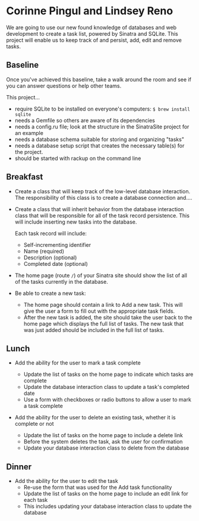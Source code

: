 # Corinne Pingul and Lindsey Reno 

We are going to use our new found knowledge of databases and web development to create a task list, powered by Sinatra and SQLite. This project will enable us to keep track of and persist, add, edit and remove tasks.

## Baseline
Once you've achieved this baseline, take a walk around the room and see if you can answer questions or help other teams.

This project...

- require SQLite to be installed on everyone's computers: `$ brew install sqlite`
- needs a Gemfile so others are aware of its dependencies
- needs a config.ru file; look at the structure in the SinatraSite project for an example
- needs a database schema suitable for storing and organizing "tasks"
- needs a database setup script that creates the necessary table(s) for the project.
- should be started with rackup on the command line

## Breakfast

- Create a class that will keep track of the low-level database interaction. The responsibility of this class is to create a database connection and....

- Create a class that will inherit behavior from the database interaction class that will be responsible for all of the task record persistence. This will include inserting new tasks into the database.

  Each task record will include:
    - Self-incrementing identifier
    - Name (required)
    - Description (optional)
    - Completed date (optional)

- The home page (route `/`) of your Sinatra site should show the list of all of the tasks currently in the database.

- Be able to create a new task:
  - The home page should contain a link to Add a new task. This will give the user a form to fill out with the appropriate task fields.
  - After the new task is added, the site should take the user back to the home page which displays the full list of tasks. The new task that was just added should be included in the full list of tasks.

## Lunch
- Add the ability for the user to mark a task complete
  - Update the list of tasks on the home page to indicate which tasks are complete
  - Update the database interaction class to update a task's completed date
  - Use a form with checkboxes or radio buttons to allow a user to mark a task complete

- Add the ability for the user to delete an existing task, whether it is complete or not
  - Update the list of tasks on the home page to include a delete link
  - Before the system deletes the task, ask the user for confirmation
  - Update your database interaction class to delete from the database

## Dinner
- Add the ability for the user to edit the task
  - Re-use the form that was used for the Add task functionality
  - Update the list of tasks on the home page to include an edit link for each task
  - This includes updating your database interaction class to update the database
